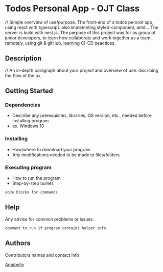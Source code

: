 # Todos Personal App - OJT Class

// Simple overview of use/purpose.
The front-end of a todos personl app, using react with typescript. also implemnting styled-component, antd...
The server is build with nest.js.
The perpose of this project was for as group of junior developers, to learn how collaborate and work together as a team, remotely, using git & gitHub, learning CI-CD peactices.

## Description

// An in-depth paragraph about your project and overview of use. discribing the flow of the ux.

## Getting Started

### Dependencies

- Describe any prerequisites, libraries, OS version, etc., needed before installing program.
- ex. Windows 10

### Installing

- How/where to download your program
- Any modifications needed to be made to files/folders

### Executing program

- How to run the program
- Step-by-step bullets

```
code blocks for commands
```

## Help

Any advise for common problems or issues.

```
command to run if program contains helper info
```

## Authors

Contributors names and contact info

[Amabelle](https://www.linkedin.com/in/amabelle-trachtenberg)
